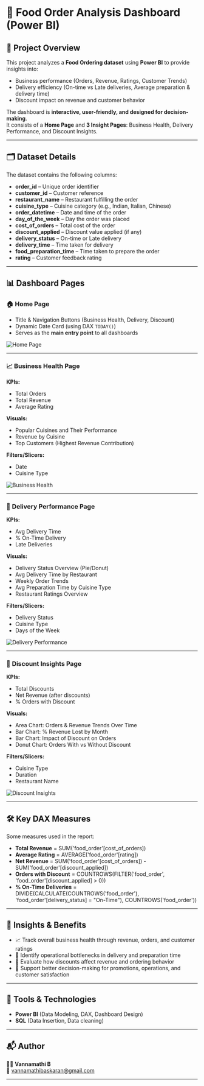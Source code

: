 # 🍴 Food Order Analysis Dashboard (Power BI)

## 📌 Project Overview
This project analyzes a **Food Ordering dataset** using **Power BI** to provide insights into:
- Business performance (Orders, Revenue, Ratings, Customer Trends)
- Delivery efficiency (On-time vs Late deliveries, Average preparation & delivery time)
- Discount impact on revenue and customer behavior

The dashboard is **interactive, user-friendly, and designed for decision-making**.  
It consists of a **Home Page** and **3 Insight Pages**: Business Health, Delivery Performance, and Discount Insights.  

---

## 🗂 Dataset Details
The dataset contains the following columns:
- **order_id** – Unique order identifier  
- **customer_id** – Customer reference  
- **restaurant_name** – Restaurant fulfilling the order  
- **cuisine_type** – Cuisine category (e.g., Indian, Italian, Chinese)  
- **order_datetime** – Date and time of the order  
- **day_of_the_week** – Day the order was placed  
- **cost_of_orders** – Total cost of the order  
- **discount_applied** – Discount value applied (if any)  
- **delivery_status** – On-time or Late delivery  
- **delivery_time** – Time taken for delivery  
- **food_preparation_time** – Time taken to prepare the order  
- **rating** – Customer feedback rating  

---

## 📊 Dashboard Pages

### 🏠 **Home Page**
- Title & Navigation Buttons (Business Health, Delivery, Discount)  
- Dynamic Date Card (using DAX `TODAY()`)  
- Serves as the **main entry point** to all dashboards  

![Home Page](Images/Image1.jpg)

---

### 📈 **Business Health Page**
**KPIs:**  
- Total Orders  
- Total Revenue  
- Average Rating  

**Visuals:**  
- Popular Cuisines and Their Performance  
- Revenue by Cuisine  
- Top Customers (Highest Revenue Contribution)  

**Filters/Slicers:**  
- Date  
- Cuisine Type  

![Business Health](Images/Image2.jpg)

---

### 🚚 **Delivery Performance Page**
**KPIs:**  
- Avg Delivery Time  
- % On-Time Delivery  
- Late Deliveries  

**Visuals:**  
- Delivery Status Overview (Pie/Donut)  
- Avg Delivery Time by Restaurant  
- Weekly Order Trends  
- Avg Preparation Time by Cuisine Type  
- Restaurant Ratings Overview  

**Filters/Slicers:**  
- Delivery Status  
- Cuisine Type  
- Days of the Week  

![Delivery Performance](Images/Image3.jpg)

---

### 💸 **Discount Insights Page**
**KPIs:**  
- Total Discounts  
- Net Revenue (after discounts)  
- % Orders with Discount  

**Visuals:**  
- Area Chart: Orders & Revenue Trends Over Time  
- Bar Chart: % Revenue Lost by Month  
- Bar Chart: Impact of Discount on Orders  
- Donut Chart: Orders With vs Without Discount  

**Filters/Slicers:**  
- Cuisine Type  
- Duration  
- Restaurant Name  

![Discount Insights](Images/Image4.jpg)

---

## 🛠️ Key DAX Measures
Some measures used in the report:  
- **Total Revenue** = SUM('food_order'[cost_of_orders])  
- **Average Rating** = AVERAGE('food_order'[rating])  
- **Net Revenue** = SUM('food_order'[cost_of_orders]) - SUM('food_order'[discount_applied])  
- **Orders with Discount** = COUNTROWS(FILTER('food_order', 'food_order'[discount_applied] > 0))  
- **% On-Time Deliveries** = DIVIDE(CALCULATE(COUNTROWS('food_order'), 'food_order'[delivery_status] = "On-Time"), COUNTROWS('food_order'))  

---

## 🚀 Insights & Benefits
- 📈 Track overall business health through revenue, orders, and customer ratings  
- 🚚 Identify operational bottlenecks in delivery and preparation time  
- 💸 Evaluate how discounts affect revenue and ordering behavior  
- 🎯 Support better decision-making for promotions, operations, and customer satisfaction  

---

## 📌 Tools & Technologies
- **Power BI** (Data Modeling, DAX, Dashboard Design)  
- **SQL** (Data Insertion, Data cleaning)  

---

## 📬 Author
👩‍💻 **Vannamathi B**  
📧 [vannamathibaskaran@gmail.com](mailto:vannamathibaskaran@gmail.com)  

---
